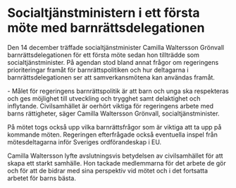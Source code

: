 # Socialtjänstministern i ett första möte med barnrättsdelegationen

Den 14 december träffade socialtjänstminister Camilla Waltersson Grönvall barnrättsdelegationen för ett första möte sedan hon tillträdde som socialtjänstminister. På agendan stod bland annat frågor om regeringens prioriteringar framåt för barnrättspolitiken och hur deltagarna i barnrättsdelegationen ser att samverkansmötena kan användas framåt.


\- Målet för regeringens barnrättspolitik är att barn och unga ska respekteras och ges möjlighet till utveckling och trygghet samt delaktighet och inflytande. Civilsamhället är oerhört viktiga för regeringens arbete med barns rättigheter, säger Camilla Waltersson Grönvall, socialtjänstminister.

På mötet togs också upp vilka barnrättsfrågor som är viktiga att ta upp på kommande möten. Regeringen efterfrågade också eventuella inspel från mötesdeltagarna inför Sveriges ordförandeskap i EU.

Camilla Waltersson lyfte avslutningsvis betydelsen av civilsamhället för att skapa ett starkt samhälle. Hon tackade medlemmarna för det arbete de gör och för att de bidrar med sina perspektiv vid mötet och i det fortsatta arbetet för barns bästa.
